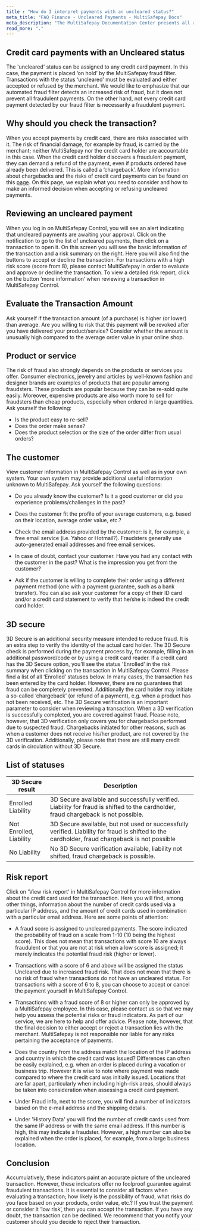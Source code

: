 ```yaml
---
title : "How do I interpret payments with an uncleared status?"
meta_title: "FAQ Finance - Uncleared Payments - MultiSafepay Docs"
meta_description: "The MultiSafepay Documentation Center presents all relevant information about our Plugins and API. You can also find support pages for payment methods, tools and general questions as well as the contact details of our Support and Integration Teams."
read_more: "."
---
```


## Credit card payments with an Uncleared status

The 'uncleared' status can be assigned to any credit card payment. In this case, the payment is placed ‘on hold’ by the MultiSafepay fraud filter. Transactions with the status ‘uncleared’ must be evaluated and either accepted or refused by the merchant. We would like to emphasize that our automated fraud filter detects an increased risk of fraud, but it does not prevent all fraudulent payments. On the other hand, not every credit card payment detected by our fraud filter is necessarily a fraudulent payment.

## Why should you check the transaction? 

When you accept payments by credit card, there are risks associated with it. The risk of financial damage, for example by fraud, is carried by the merchant; neither MultiSafepay nor the credit card holder are accountable in this case. When the credit card holder discovers a fraudulent payment, they can demand a refund of the payment, even if products ordered have already been delivered. This is called a ‘chargeback’. More information about chargebacks and the risks of credit card payments can be found on this [page](https://docs.multisafepay.com/faq/chargebacks). On this page, we explain what you need to consider and how to make an informed decision when accepting or refusing uncleared payments.

## Reviewing an uncleared payment

When you log in on MultiSafepay Control, you will see an alert indicating that uncleared payments are awaiting your approval. Click on the notification to go to the list of uncleared payments, then click on a transaction to open it. On this screen you will see the basic information of the transaction and a risk summary on the right. Here you will also find the buttons to accept or decline the transaction. For transactions with a high risk score (score from 8), please contact MultiSafepay in order to evaluate and approve or decline the transaction. To view a detailed risk report, click on the button ‘more information’ when reviewing a transaction in MultiSafepay Control.

## Evaluate the Transaction Amount

Ask yourself if the transaction amount (of a purchase) is higher (or lower) than average. Are you willing to risk that this payment will be revoked after you have delivered your product/service? Consider whether the amount is unusually high compared to the average order value in your online shop.

## Product or service

The risk of fraud also strongly depends on the products or services you offer. Consumer electronics, jewelry and articles by well-known fashion and designer brands are examples of products that are popular among fraudsters. These products are popular because they can be re-sold quite easily. Moreover, expensive products are also worth more to sell for fraudsters than cheap products, especially when ordered in large quantities. Ask yourself the following:

* Is the product easy to re-sell?
* Does the order make sense? 
* Does the product selection or the size of the order differ from usual
orders?

## The customer

View customer information in MultiSafepay Control as well as in your own system. Your own system may provide additional useful information unknown to MultiSafepay. Ask yourself the following questions:

* Do you already know the customer? Is it a good customer or did you experience
problems/challenges in the past?

* Does the customer fit the profile of your average customers, e.g. based on their location, average
order value, etc.?

* Check the email address provided by the customer: is it, for example, a free email service (i.e. Yahoo
or Hotmail?). Fraudsters generally use auto-generated email addresses and free email services.

* In case of doubt, contact your customer. Have you had any contact with the customer in the past?
What is the impression you get from the customer?

* Ask if the customer is willing to complete their order using a different payment method (one with a
payment guarantee, such as a bank transfer). You can also ask your customer for a copy of their ID
card and/or a credit card statement to verify that he/she is indeed the credit card holder.

## 3D secure

3D Secure is an additional security measure intended to reduce fraud. It is an extra step to verify the identity of the actual card holder. The 3D Secure check is performed during the payment process by, for example, filling in an additional password/code or by using a credit card reader. If a credit card has the 3D Secure option, you'll see the status 'Enrolled' in the risk summary when clicking on the transaction in MultiSafepay Control. Please find a list of all ‘Enrolled’ statuses below. In many cases, the transaction has been entered by the card holder. However, there are no guarantees that fraud can be completely prevented. Additionally the card holder may initiate a so-called ‘chargeback’ (or refund of a payment), e.g. when a product has not been received, etc. The 3D Secure verification is an important parameter to consider when reviewing a transaction. When a 3D verification is successfully completed, you are covered against fraud. Please note, however, that 3D verification only covers you for chargebacks performed due to suspected fraud. Chargebacks initiated for other reasons, such as when a customer does not receive his/her product, are not covered by the 3D verification. Additionally, please note that there are still many credit cards in circulation without 3D Secure.

## List of statuses

| 3D Secure result            | Description      |
|---------------------|-----------|
| Enrolled Liability  | 3D Secure available and successfully verified. Liability for fraud is shifted to the cardholder, fraud chargeback is not possible. |
| Not Enrolled, Liability  | 3D Secure available, but not used or successfully verified. Liability for fraud is shifted to the cardholder, fraud chargeback is not possible |
|  No Liability  | No 3D Secure verification available, liability not shifted, fraud chargeback is possible.|

## Risk report

Click on 'View risk report' in MultiSafepay Control for more information about the credit card used for the transaction. Here you will find, among other things, information about the number of credit cards used via a particular IP address, and the amount of credit cards used in combination with a particular email address. Here are some points of attention:

* A fraud score is assigned to uncleared payments. The score indicated the probability of fraud on a scale from 1-10 (10 being the highest score). This does not mean that transactions with score 10 are always fraudulent or that you are not at risk when a low score is assigned; it merely indicates the potential fraud risk (higher or lower).

* Transactions with a score of 6 and above will be assigned the status Uncleared due to increased fraud risk. That does not mean that there is no risk of fraud when transactions do not have an uncleared status. For transactions with a score of 6 to 8, you can choose to accept or cancel the payment yourself in MultiSafepay Control.

* Transactions with a fraud score of 8 or higher can only be approved by a MultiSafepay employee. In this case, please contact us so that we may help you assess the potential risks or fraud indicators. As part of our service, we are here to help and offer advice. Please note, however, that the final decision to either accept or reject a transaction lies with the merchant. MultiSafepay is not responsible nor liable for any risks pertaining the acceptance of payments.

* Does the country from the address match the location of the IP address and country in which the credit card was issued? Differences can often be easily explained, e.g. when an order is placed during a vacation or business trip. However it is wise to note where payment was made compared to where the credit card was initially issued. Locations that are far apart, particularly when including high-risk
areas, should always be taken into consideration when assessing a credit card payment.

* Under Fraud info, next to the score, you will find a number of indicators based on the e-mail address and the shipping details.

* Under 'History Data' you will find the number of credit cards used from the same IP address or with the same email address. If this number is high, this may indicate a fraudster. However, a high number can also be explained when the order is placed, for example, from a large business location.

## Conclusion

Accumulatively, these indicators paint an accurate picture of the uncleared transaction. However, these indicators offer no foolproof guarantee against fraudulent transactions. It is essential to consider all factors when evaluating a transaction; how likely is the possibility of fraud, what risks do you face based on your products, order value, etc.? If you trust the payment or consider it ‘low risk’, then you can accept the transaction. If you have any doubt, the transaction can be declined. We recommend that you notify your customer should you decide to reject their transaction.